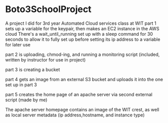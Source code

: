 # Boto3SchoolProject
A project I did for 3rd year Automated Cloud services class at WIT
part 1 sets up a variable for the keypair, then makes an EC2 instance in the AWS cloud
There's a wait_until_running set up with a sleep command for 30 seconds to allow it to fully set up
before setting its ip address to a variable for later use

part 2 is uploading, chmod-ing, and running a monitoring script (included, written by instructor for use in project)  

part 3 is creating a bucket

part 4 gets an image from an external S3 bucket and uploads it into the one set up in part 3

part 5 creates the home page of an apache server via second external script (made by me)

The apache server homepage contains an image of the WIT crest, as well as local server metadata (ip address,hostname,
and instance type)
